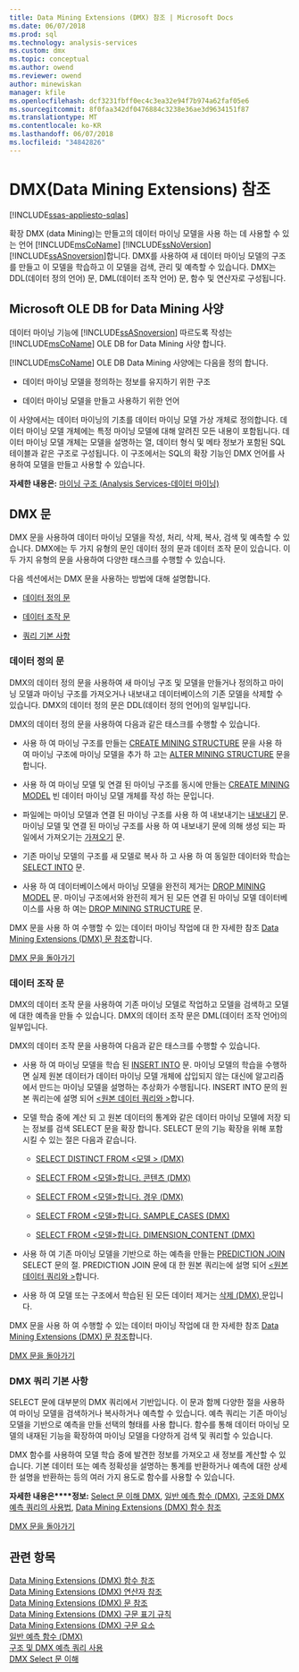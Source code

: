 ```yaml
---
title: Data Mining Extensions (DMX) 참조 | Microsoft Docs
ms.date: 06/07/2018
ms.prod: sql
ms.technology: analysis-services
ms.custom: dmx
ms.topic: conceptual
ms.author: owend
ms.reviewer: owend
author: minewiskan
manager: kfile
ms.openlocfilehash: dcf3231fbff0ec4c3ea32e94f7b974a62faf05e6
ms.sourcegitcommit: 8f0faa342df0476884c3238e36ae3d9634151f87
ms.translationtype: MT
ms.contentlocale: ko-KR
ms.lasthandoff: 06/07/2018
ms.locfileid: "34842826"
---
```

# <a name="data-mining-extensions-dmx-reference"></a>DMX(Data Mining Extensions) 참조
[!INCLUDE[ssas-appliesto-sqlas](../includes/ssas-appliesto-sqlas.md)]

  확장 DMX (data Mining)는 만들고의 데이터 마이닝 모델을 사용 하는 데 사용할 수 있는 언어 [!INCLUDE[msCoName](../includes/msconame-md.md)] [!INCLUDE[ssNoVersion](../includes/ssnoversion-md.md)] [!INCLUDE[ssASnoversion](../includes/ssasnoversion-md.md)]합니다. DMX를 사용하여 새 데이터 마이닝 모델의 구조를 만들고 이 모델을 학습하고 이 모델을 검색, 관리 및 예측할 수 있습니다. DMX는 DDL(데이터 정의 언어) 문, DML(데이터 조작 언어) 문, 함수 및 연산자로 구성됩니다.  
  
## <a name="microsoft-ole-db-for-data-mining-specification"></a>Microsoft OLE DB for Data Mining 사양  
 데이터 마이닝 기능에 [!INCLUDE[ssASnoversion](../includes/ssasnoversion-md.md)] 따르도록 작성는 [!INCLUDE[msCoName](../includes/msconame-md.md)] OLE DB for Data Mining 사양 합니다.  
  
 [!INCLUDE[msCoName](../includes/msconame-md.md)] OLE DB Data Mining 사양에는 다음을 정의 합니다.  
  
-   데이터 마이닝 모델을 정의하는 정보를 유지하기 위한 구조  
  
-   데이터 마이닝 모델을 만들고 사용하기 위한 언어  
  
 이 사양에서는 데이터 마이닝의 기초를 데이터 마이닝 모델 가상 개체로 정의합니다. 데이터 마이닝 모델 개체에는 특정 마이닝 모델에 대해 알려진 모든 내용이 포함됩니다. 데이터 마이닝 모델 개체는 모델을 설명하는 열, 데이터 형식 및 메타 정보가 포함된 SQL 테이블과 같은 구조로 구성됩니다. 이 구조에서는 SQL의 확장 기능인 DMX 언어를 사용하여 모델을 만들고 사용할 수 있습니다.  
  
 **자세한 내용은:** [마이닝 구조 &#40;Analysis Services-데이터 마이닝&#41;](../analysis-services/data-mining/mining-structures-analysis-services-data-mining.md)  
  
##  <a name="BKMK_DMXStatements"></a> DMX 문  
 DMX 문을 사용하여 데이터 마이닝 모델을 작성, 처리, 삭제, 복사, 검색 및 예측할 수 있습니다. DMX에는 두 가지 유형의 문인 데이터 정의 문과 데이터 조작 문이 있습니다. 이 두 가지 유형의 문을 사용하여 다양한 태스크를 수행할 수 있습니다.  
  
 다음 섹션에서는 DMX 문을 사용하는 방법에 대해 설명합니다.  
  
-   [데이터 정의 문](#BKMK_DDL)  
  
-   [데이터 조작 문](#BKMK_DML)  
  
-   [쿼리 기본 사항](#BKMK_Queries)  
  
###  <a name="BKMK_DDL"></a> 데이터 정의 문  
 DMX의 데이터 정의 문을 사용하여 새 마이닝 구조 및 모델을 만들거나 정의하고 마이닝 모델과 마이닝 구조를 가져오거나 내보내고 데이터베이스의 기존 모델을 삭제할 수 있습니다. DMX의 데이터 정의 문은 DDL(데이터 정의 언어)의 일부입니다.  
  
 DMX의 데이터 정의 문을 사용하여 다음과 같은 태스크를 수행할 수 있습니다.  
  
-   사용 하 여 마이닝 구조를 만들는 [CREATE MINING STRUCTURE](../dmx/create-mining-structure-dmx.md) 문을 사용 하 여 마이닝 구조에 마이닝 모델을 추가 하 고는 [ALTER MINING STRUCTURE](../dmx/alter-mining-structure-dmx.md) 문을 합니다.  
  
-   사용 하 여 마이닝 모델 및 연결 된 마이닝 구조를 동시에 만들는 [CREATE MINING MODEL](../dmx/create-mining-model-dmx.md) 빈 데이터 마이닝 모델 개체를 작성 하는 문입니다.  
  
-   파일에는 마이닝 모델과 연결 된 마이닝 구조를 사용 하 여 내보내기는 [내보내기](../dmx/export-dmx.md) 문. 마이닝 모델 및 연결 된 마이닝 구조를 사용 하 여 내보내기 문에 의해 생성 되는 파일에서 가져오기는 [가져오기](../dmx/import-dmx.md) 문.  
  
-   기존 마이닝 모델의 구조를 새 모델로 복사 하 고 사용 하 여 동일한 데이터와 학습는 [SELECT INTO](../dmx/select-into-dmx.md) 문.  
  
-   사용 하 여 데이터베이스에서 마이닝 모델을 완전히 제거는 [DROP MINING MODEL](../dmx/drop-mining-model-dmx.md) 문. 마이닝 구조에서와 완전히 제거 된 모든 연결 된 마이닝 모델 데이터베이스를 사용 하 여는 [DROP MINING STRUCTURE](../dmx/drop-mining-structure-dmx.md) 문.  
  
 DMX 문을 사용 하 여 수행할 수 있는 데이터 마이닝 작업에 대 한 자세한 참조 [Data Mining Extensions &#40;DMX&#41; 문 참조](../dmx/data-mining-extensions-dmx-statements.md)합니다.  
  
 [DMX 문을 돌아가기](#BKMK_DMXStatements)  
  
###  <a name="BKMK_DML"></a> 데이터 조작 문  
 DMX의 데이터 조작 문을 사용하여 기존 마이닝 모델로 작업하고 모델을 검색하고 모델에 대한 예측을 만들 수 있습니다. DMX의 데이터 조작 문은 DML(데이터 조작 언어)의 일부입니다.  
  
 DMX의 데이터 조작 문을 사용하여 다음과 같은 태스크를 수행할 수 있습니다.  
  
-   사용 하 여 마이닝 모델을 학습 된 [INSERT INTO](../dmx/insert-into-dmx.md) 문. 마이닝 모델의 학습을 수행하면 실제 원본 데이터가 데이터 마이닝 모델 개체에 삽입되지 않는 대신에 알고리즘에서 만드는 마이닝 모델을 설명하는 추상화가 수행됩니다. INSERT INTO 문의 원본 쿼리는에 설명 되어 [ \<원본 데이터 쿼리와 >](../dmx/source-data-query.md)합니다.  
  
-   모델 학습 중에 계산 되 고 원본 데이터의 통계와 같은 데이터 마이닝 모델에 저장 되는 정보를 검색 SELECT 문을 확장 합니다. SELECT 문의 기능 확장을 위해 포함 시킬 수 있는 절은 다음과 같습니다.  
  
    -   [SELECT DISTINCT FROM &#60;모델 &#62; &#40;DMX&#41;](../dmx/select-distinct-from-model-dmx.md)  
  
    -   [SELECT FROM &#60;모델&#62;합니다. 콘텐츠 &#40;DMX&#41;](../dmx/select-from-model-content-dmx.md)  
  
    -   [SELECT FROM &#60;모델&#62;합니다. 경우 &#40;DMX&#41;](../dmx/select-from-model-cases-dmx.md)  
  
    -   [SELECT FROM &#60;모델&#62;합니다. SAMPLE_CASES &#40;DMX&#41;](../dmx/select-from-model-sample-cases-dmx.md)  
  
    -   [SELECT FROM &#60;모델&#62;합니다. DIMENSION_CONTENT &#40;DMX&#41;](../dmx/select-from-model-dimension-content-dmx.md)  
  
-   사용 하 여 기존 마이닝 모델을 기반으로 하는 예측을 만들는 [PREDICTION JOIN](../dmx/select-from-model-prediction-join-dmx.md) SELECT 문의 절. PREDICTION JOIN 문에 대 한 원본 쿼리는에 설명 되어 [ \<원본 데이터 쿼리와 >](../dmx/source-data-query.md)합니다.  
  
-   사용 하 여 모델 또는 구조에서 학습된 된 모든 데이터 제거는 [삭제 &#40;DMX&#41; ](../dmx/delete-dmx.md) 문입니다.  
  
 DMX 문을 사용 하 여 수행할 수 있는 데이터 마이닝 작업에 대 한 자세한 참조 [Data Mining Extensions &#40;DMX&#41; 문 참조](../dmx/data-mining-extensions-dmx-statements.md)합니다.  
  
 [DMX 문을 돌아가기](#BKMK_DMXStatements)  
  
###  <a name="BKMK_Queries"></a> DMX 쿼리 기본 사항  
 SELECT 문에 대부분의 DMX 쿼리에서 기반입니다. 이 문과 함께 다양한 절을 사용하여 마이닝 모델을 검색하거나 복사하거나 예측할 수 있습니다. 예측 쿼리는 기존 마이닝 모델을 기반으로 예측을 만들 선택의 형태를 사용 합니다. 함수를 통해 데이터 마이닝 모델의 내재된 기능을 확장하여 마이닝 모델을 다양하게 검색 및 쿼리할 수 있습니다.  
  
 DMX 함수를 사용하여 모델 학습 중에 발견한 정보를 가져오고 새 정보를 계산할 수 있습니다. 기본 데이터 또는 예측 정확성을 설명하는 통계를 반환하거나 예측에 대한 상세한 설명을 반환하는 등의 여러 가지 용도로 함수를 사용할 수 있습니다.  
  
 **자세한 내용은****정보:** [Select 문 이해 DMX](../dmx/understanding-the-dmx-select-statement.md), [일반 예측 함수 &#40;DMX&#41;](../dmx/general-prediction-functions-dmx.md), [구조와 DMX 예측 쿼리의 사용법](../dmx/structure-and-usage-of-dmx-prediction-queries.md), [Data Mining Extensions &#40;DMX&#41; 함수 참조](../dmx/data-mining-extensions-dmx-function-reference.md)  
  
 [DMX 문을 돌아가기](#BKMK_DMXStatements)  
  
## <a name="see-also"></a>관련 항목  
 [Data Mining Extensions &#40;DMX&#41; 함수 참조](../dmx/data-mining-extensions-dmx-function-reference.md)   
 [Data Mining Extensions &#40;DMX&#41; 연산자 참조](../dmx/data-mining-extensions-dmx-operator-reference.md)   
 [Data Mining Extensions &#40;DMX&#41; 문 참조](../dmx/data-mining-extensions-dmx-statements.md)   
 [Data Mining Extensions &#40;DMX&#41; 구문 표기 규칙](../dmx/data-mining-extensions-dmx-syntax-conventions.md)   
 [Data Mining Extensions &#40;DMX&#41; 구문 요소](../dmx/data-mining-extensions-dmx-syntax-elements.md)   
 [일반 예측 함수 &#40;DMX&#41;](../dmx/general-prediction-functions-dmx.md)   
 [구조 및 DMX 예측 쿼리 사용](../dmx/structure-and-usage-of-dmx-prediction-queries.md)   
 [DMX Select 문 이해](../dmx/understanding-the-dmx-select-statement.md)  
  
  
